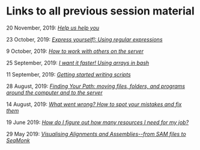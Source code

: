 # Links to all previous session material

20 November, 2019: [*Help us help you*](2019_11_20.md)



23 October, 2019: [*Express yourself!: Using regular expressions*](2019_10_23.md)

9 October, 2019: [*How to work with others on the server*](2019_10_09.md)

25 September, 2019: [*I want it faster! Using arrays in bash*](https://otagomohio.github.io/hackyhour/sessions/2019_09_11_parallel_loop_extension.html)

11 September, 2019: [*Getting started writing scripts*](https://otagomohio.github.io/hackyhour/sessions/2019_09_11.html)

28 August, 2019: [*Finding Your Path: moving files, folders, and programs around the computer and to the server*](https://otagomohio.github.io/hackyhour/sessions/2019_08_28.html)

14 August, 2019: [*What went wrong? How to spot your mistakes and fix them*](https://otagomohio.github.io/hackyhour/sessions/2019_08_14.html)

19 June 2019: [*How do I figure out how many resources I need for my job?*](https://github.com/otagomohio/hackyhour/blob/master/sessions/presentations/profiling.pdf)

29 May 2019: [*Visualising Alignments and Assemblies--from SAM files to SeqMonk*](https://otagomohio.github.io/hackyhour/sessions/2019_05_29.html)


